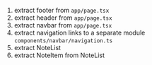1. extract footer from `app/page.tsx`
2. extract header from `app/page.tsx`
3. extract navbar from `app/page.tsx`
4. extract navigation links to a separate module `components/navbar/navigation.ts`
5. extract NoteList
6. extract NoteItem from NoteList
